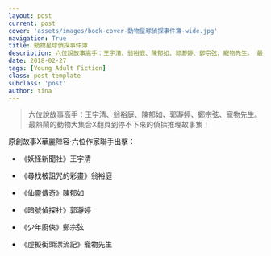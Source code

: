 ```yaml
---
layout: post
current: post
cover: 'assets/images/book-cover-動物星球偵探事件簿-wide.jpg'
navigation: True
title: 動物星球偵探事件簿
description: 六位說故事高手：王宇清、翁裕庭、陳郁如、郭瀞婷、鄭宗弦、寵物先生。 最熱鬧的動物大集合X翻頁到停不下來的偵探推理故事集！
date: 2018-02-27
tags: [Young Adult Fiction]
class: post-template
subclass: 'post'
author: tina
---
```


>六位說故事高手：王宇清、翁裕庭、陳郁如、郭瀞婷、鄭宗弦、寵物先生。 最熱鬧的動物大集合X翻頁到停不下來的偵探推理故事集！

<!--more-->

原創故事X華麗陣容‧六位作家聯手出擊：

* 《妖怪新聞社》王宇清

* 《尋找被詛咒的彩畫》翁裕庭

* 《仙靈傳奇》陳郁如

* 《暗號偵探社》郭瀞婷

* 《少年廚俠》鄭宗弦

* 《虛擬街頭漂流記》寵物先生

<!--more-->
